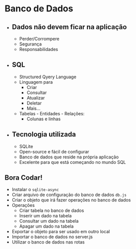 # Banco de Dados

- ## Dados não devem ficar na aplicação
    - Perder/Corrompere
    - Segurança
    - Responsabilidades
- ## SQL
    - Structured Qyery Language
    - Linguagem para
        - Criar
        - Consultar
        - Atualizar
        - Deletar
        - Mais...
    - Tabelas - Entidades - Relações:
        - Colunas e linhas
- ## Tecnologia utilizada
    - SQLite
    - Open-source e fácil de configurar
    - Banco de dados que reside na própria aplicação
    - Excelente para que está começando no mundo SQL

## Bora Codar!

- Instalar o `sqlite-async`
- Criar arquivo de configuração do banco de dados `db.js`
- Criar o objeto que irá fazer operações no banco de dados
- Operações
    - Criar tabela no banco de dados
    - Inserir um dado na tabela
    - Consultar um dado na tabela
    - Apagar um dado na tabela
- Exportar o objeto para ser usado em outro local
- Importar o banco de dados no server.js
- Utilizar o banco de dados nas rotas